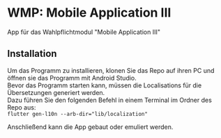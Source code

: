 # WMP: Mobile Application III

App für das Wahlpflichtmodul "Mobile Application III"

## Installation

Um das Programm zu installieren, klonen Sie das Repo auf ihren PC und öffnen sie das Programm mit Android Studio.<br>
Bevor das Programm starten kann, müssen die Localisations für die Übersetzungen generiert werden.<br>
Dazu führen Sie den folgenden Befehl in einem Terminal im Ordner des Repo aus:<br>
`flutter gen-l10n --arb-dir="lib/localization"`

Anschließend kann die App gebaut oder emuliert werden.
